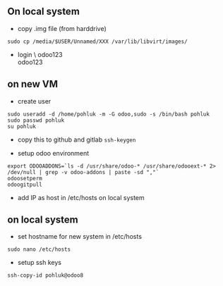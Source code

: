 ## On local system
* copy .img file (from harddrive)
```
sudo cp /media/$USER/Unnamed/XXX /var/lib/libvirt/images/
```

* login \ 
odoo123 \
odoo123

## on new VM
* create user
```
sudo useradd -d /home/pohluk -m -G odoo,sudo -s /bin/bash pohluk
sudo passwd pohluk
su pohluk
```

* copy this to github and gitlab
```ssh-keygen```

* setup odoo environment
```
export ODOOADDONS=`ls -d /usr/share/odoo-* /usr/share/odooext-* 2> /dev/null | grep -v odoo-addons | paste -sd ","`
odoosetperm
odoogitpull
```

* add IP as host in /etc/hosts on local system

## on local system
* set hostname for new system in /etc/hosts
```
sudo nano /etc/hosts
```
* setup ssh keys
```
ssh-copy-id pohluk@odoo8
```

